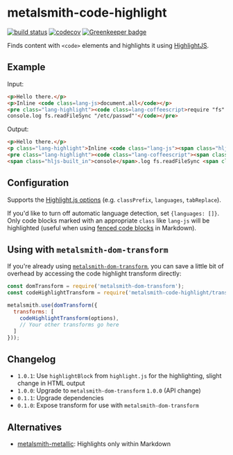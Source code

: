 # metalsmith-code-highlight

[![build status](https://travis-ci.org/fortes/metalsmith-code-highlight.svg?branch=master)](https://travis-ci.org/fortes/metalsmith-code-highlight/) [![codecov](https://codecov.io/gh/fortes/metalsmith-code-highlight/branch/master/graph/badge.svg)](https://codecov.io/gh/fortes/metalsmith-code-highlight) [![Greenkeeper badge](https://badges.greenkeeper.io/fortes/metalsmith-code-highlight.svg)](https://greenkeeper.io/)

Finds content with `<code>` elements and highlights it using [HighlightJS](https://github.com/isagalaev/highlight.js).

## Example

Input:

```html
<p>Hello there.</p>
<p>Inline <code class=lang-js>document.all</code></p>
<pre class="lang-highlight"><code class=lang-coffeescript>require "fs"
console.log fs.readFileSync "/etc/passwd"'</code></pre>
```

Output:

```html
<p>Hello there.</p>
<p class="lang-highlight">Inline <code class="lang-js"><span class="hljs-built_in">document</span>.all</code></p>
<pre class="lang-highlight"><code class="lang-coffeescript"><span class="hljs-built_in">require</span> <span class="hljs-string">"fs"</span>
<span class="hljs-built_in">console</span>.log fs.readFileSync <span class="hljs-string">"/etc/passwd"</span></code></pre>
```

## Configuration

Supports the [Highlight.js options](http://highlightjs.readthedocs.org/en/latest/api.html#configure-options) (e.g. `classPrefix`, `languages`, `tabReplace`).

If you'd like to turn off automatic language detection, set `{languages: []}`. Only code blocks marked with an appropriate `class` like `lang-js` will be highlighted (useful when using [fenced code blocks](https://help.github.com/articles/creating-and-highlighting-code-blocks/#syntax-highlighting) in Markdown).

## Using with `metalsmith-dom-transform`

If you're already using [`metalsmith-dom-transform`](https://github.com/fortes/metalsmith-dom-transform), you can save a little bit of overhead by accessing the code highlight transform directly:

```js
const domTransform = require('metalsmith-dom-transform');
const codeHighlightTransform = require('metalsmith-code-highlight/transform');

metalsmith.use(domTransform({
  transforms: [
    codeHighlightTransform(options),
    // Your other transforms go here
  ]
}));
```

## Changelog

* `1.0.1`: Use `highlightBlock` from `highlight.js` for the highlighting, slight change in HTML output
* `1.0.0`: Upgrade to `metalsmith-dom-transform` `1.0.0` (API change)
* `0.1.1`: Upgrade dependencies
* `0.1.0`: Expose transform for use with `metalsmith-dom-transform`

## Alternatives

* [metalsmith-metallic](https://github.com/weswigham/metalsmith-metallic): Highlights only within Markdown
